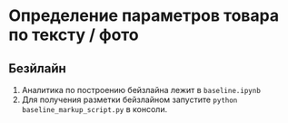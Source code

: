 # Определение параметров товара по тексту / фото
## Безйлайн

1. Аналитика по построению бейзлайна лежит в `baseline.ipynb`
2. Для получения разметки бейзлайном запустите `python baseline_markup_script.py` в консоли.
